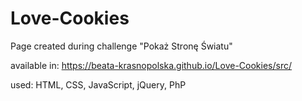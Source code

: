 # Love-Cookies
Page created during challenge "Pokaż Stronę Światu"

available in: https://beata-krasnopolska.github.io/Love-Cookies/src/

used: HTML, CSS, JavaScript, jQuery, PhP

